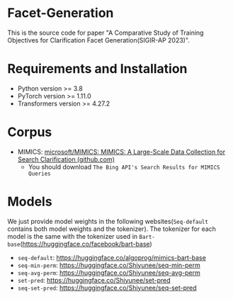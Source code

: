 # Facet-Generation

This is the source code for paper "A Comparative Study of Training Objectives for Clarification Facet Generation(SIGIR-AP 2023)".

# Requirements and Installation

- Python version >= 3.8
- PyTorch version >= 1.11.0
- Transformers version >= 4.27.2

# Corpus

- MIMICS: [microsoft/MIMICS: MIMICS: A Large-Scale Data Collection for Search Clarification (github.com)](https://github.com/microsoft/MIMICS)
  - You should download `The Bing API's Search Results for MIMICS Queries`

# Models

We just provide model weights in the following websites(`Seq-default` contains both model weights and the tokenizer). The tokenizer for each model is the same with the tokenizer used in `Bart-base`(https://huggingface.co/facebook/bart-base)  

- `seq-default`: https://huggingface.co/algoprog/mimics-bart-base
- `seq-min-perm`: https://huggingface.co/Shiyunee/seq-min-perm
- `seq-avg-perm`: https://huggingface.co/Shiyunee/seq-avg-perm
- `set-pred`: https://huggingface.co/Shiyunee/set-pred
- `seq-set-pred`: https://huggingface.co/Shiyunee/seq-set-pred